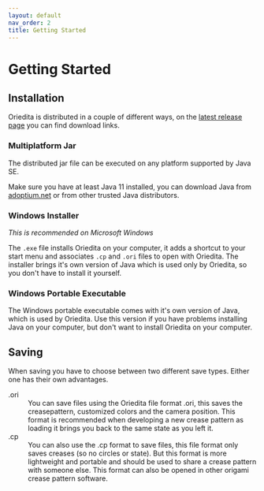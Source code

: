 ```yaml
---
layout: default
nav_order: 2
title: Getting Started
---
```


# Getting Started

## Installation

Oriedita is distributed in a couple of different ways, on the [latest release page](https://github.com/oriedita/oriedita/releases/latest) you can find download links.

### Multiplatform Jar

The distributed jar file can be executed on any platform supported by Java SE.

Make sure you have at least Java 11 installed, you can download Java from [adoptium.net](https://adoptium.net/index.html?variant=openjdk11&jvmVariant=hotspot) or from other trusted Java distributors.

### Windows Installer

_This is recommended on Microsoft Windows_

The `.exe` file installs Oriedita on your computer, it adds a shortcut to your start menu and associates `.cp` and `.ori` files to open with Oriedita. The installer brings it's own version of Java which is used only by Oriedita, so you don't have to install it yourself.

### Windows Portable Executable

The Windows portable executable comes with it's own version of Java, which is used by Oriedita. Use this version if you have problems installing Java on your computer, but don't want to install Oriedita on your computer.

## Saving

When saving you have to choose between two different save types. Either one has their own advantages.

<dl>
<dt>.ori</dt>
<dd>You can save files using the Oriedita file format .ori, this saves the creasepattern, customized colors and the camera position. This format is recommended when developing a new crease pattern as loading it brings you back to the same state as you left it.</dd>
<dt>.cp</dt>
<dd>You can also use the .cp format to save files, this file format only saves creases (so no circles or state). But this format is more lightweight and portable and should be used to share a crease pattern with someone else. This format can also be opened in other origami crease pattern software.</dd>
</dl>
